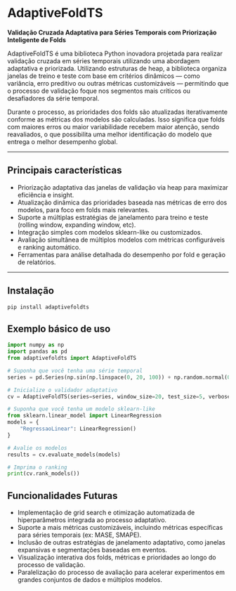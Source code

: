 # AdaptiveFoldTS

**Validação Cruzada Adaptativa para Séries Temporais com Priorização Inteligente de Folds**

AdaptiveFoldTS é uma biblioteca Python inovadora projetada para realizar validação cruzada em séries temporais utilizando uma abordagem adaptativa e priorizada. Utilizando estruturas de heap, a biblioteca organiza janelas de treino e teste com base em critérios dinâmicos — como variância, erro preditivo ou outras métricas customizáveis — permitindo que o processo de validação foque nos segmentos mais críticos ou desafiadores da série temporal.

Durante o processo, as prioridades dos folds são atualizadas iterativamente conforme as métricas dos modelos são calculadas. Isso significa que folds com maiores erros ou maior variabilidade recebem maior atenção, sendo reavaliados, o que possibilita uma melhor identificação do modelo que entrega o melhor desempenho global.

---

## Principais características

- Priorização adaptativa das janelas de validação via heap para maximizar eficiência e insight.  
- Atualização dinâmica das prioridades baseada nas métricas de erro dos modelos, para foco em folds mais relevantes.  
- Suporte a múltiplas estratégias de janelamento para treino e teste (rolling window, expanding window, etc).  
- Integração simples com modelos sklearn-like ou customizados.  
- Avaliação simultânea de múltiplos modelos com métricas configuráveis e ranking automático.  
- Ferramentas para análise detalhada do desempenho por fold e geração de relatórios.

---

## Instalação

```bash
pip install adaptivefoldts
```

## Exemplo básico de uso
```python
import numpy as np
import pandas as pd
from adaptivefoldts import AdaptiveFoldTS

# Suponha que você tenha uma série temporal
series = pd.Series(np.sin(np.linspace(0, 20, 100)) + np.random.normal(0, 0.1, 100))

# Inicialize o validador adaptativo
cv = AdaptiveFoldTS(series=series, window_size=20, test_size=5, verbose=True)

# Suponha que você tenha um modelo sklearn-like
from sklearn.linear_model import LinearRegression
models = {
    "RegressaoLinear": LinearRegression()
}

# Avalie os modelos
results = cv.evaluate_models(models)

# Imprima o ranking
print(cv.rank_models())

```

## Funcionalidades Futuras

- Implementação de grid search e otimização automatizada de hiperparâmetros integrada ao processo adaptativo.
- Suporte a mais métricas customizáveis, incluindo métricas específicas para séries temporais (ex: MASE, SMAPE).
- Inclusão de outras estratégias de janelamento adaptativo, como janelas expansivas e segmentações baseadas em eventos.
- Visualização interativa dos folds, métricas e prioridades ao longo do processo de validação.
- Paralelização do processo de avaliação para acelerar experimentos em grandes conjuntos de dados e múltiplos modelos.
